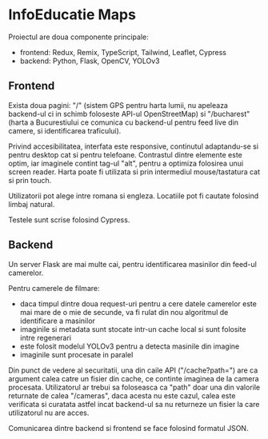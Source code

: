 # InfoEducatie Maps

Proiectul are doua componente principale:
 - frontend: Redux, Remix, TypeScript, Tailwind, Leaflet, Cypress
 - backend: Python, Flask, OpenCV, YOLOv3 

 ## Frontend

 Exista doua pagini: "/" (sistem GPS pentru harta lumii, nu apeleaza backend-ul ci in schimb foloseste API-ul OpenStreetMap) si "/bucharest" (harta a Bucurestiului ce comunica cu backend-ul pentru feed live din camere, si identificarea traficului).

 Privind accesibilitatea, interfata este responsive, continutul adaptandu-se si pentru desktop cat si pentru telefoane. Contrastul dintre elemente este optim, iar imaginele contint tag-ul "alt", pentru a optimiza folosirea unui screen reader. Harta poate fi utilizata si prin intermediul mouse/tastatura cat si prin touch. 
 
 Utilizatorii pot alege intre romana si engleza. Locatiile pot fi cautate folosind limbaj natural.

 Testele sunt scrise folosind Cypress.

 ## Backend

 Un server Flask are mai multe cai, pentru identificarea masinilor din feed-ul camerelor.

 Pentru camerele de filmare:
  - daca timpul dintre doua request-uri pentru a cere datele camerelor este mai mare de o mie de secunde, va fi rulat din nou algoritmul de identificare a masinilor
- imaginile si metadata sunt stocate intr-un cache local si sunt folosite intre regenerari
- este folosit modelul YOLOv3 pentru a detecta masinile din imagine
- imaginile sunt procesate in paralel

Din punct de vedere al securitatii, una din caile API ("/cache?path=") are ca argument calea catre un fisier din cache, ce continte imaginea de la camera procesata. Utilizatorul ar trebui sa foloseasca ca "path" doar una din valorile returnate de calea "/cameras", daca acesta nu este cazul, calea este verificata si curatata astfel incat backend-ul sa nu returneze un fisier la care utilizatorul nu are acces.

Comunicarea dintre backend si frontend se face folosind formatul JSON.
